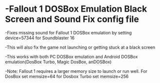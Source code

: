 # -Fallout 1 DOSBox Emulation Black Screen and Sound Fix config file 
-Fixes missing sound for Fallout 1 DOSBox emulation by setting device=57344 for Soundblaster 16

-This will also fix the game not launching or getting stuck at a black screen

-This works with both PC DOSBox emulation and Android DOSBox emulation(DosBox Turbo, Magic DosBox, anDOSBox)

-Note: Fallout 1 requires a larger memory size to launch or run well. For DosBox set memsize=64 for Dosbox Turbo set memsize=256 

